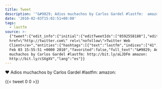 ```yaml
---
title: Tweet
description: '"&#9829; Adios muchachos by Carlos Gardel #lastfm:  amazon: "'
date: '2010-02-03T15:02:51+00:00'
tags:
  - lastfm
source: >-
  {"tweet":{"edit_info":{"initial":{"editTweetIds":["8592558188"],"editableUntil":"2010-02-03T16:55:51.000Z","editsRemaining":"5","isEditEligible":true}},"retweeted":false,"source":"<a
  href=\"http://twitter.com\" rel=\"nofollow\">Twitter Web
  Client</a>","entities":{"hashtags":[{"text":"lastfm","indices":["41","48"]}],"symbols":[],"user_mentions":[],"urls":[]},"display_text_range":["0","99"],"favorite_count":"0","id_str":"8592558188","truncated":false,"retweet_count":"0","id":"8592558188","created_at":"Wed
  Feb 03 15:55:51 +0000 2010","favorited":false,"full_text":"&#9829; Adios
  muchachos by Carlos Gardel #lastfm: http://bit.ly/aLJDFm amazon:
  http://bit.ly/cSXgXV","lang":"es"}}
---
```

&#9829; Adios muchachos by Carlos Gardel #lastfm:  amazon: 
    
{{< tweet 0 0 >}}
    
